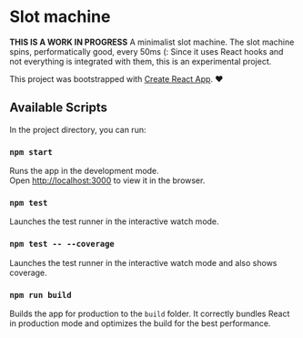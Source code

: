 # Slot machine

**THIS IS A WORK IN PROGRESS**
A minimalist slot machine.
The slot machine spins, performatically good, every 50ms (:
Since it uses React hooks and not everything is integrated with them, this is an experimental project.

This project was bootstrapped with [Create React App](https://github.com/facebook/create-react-app). ♥

## Available Scripts

In the project directory, you can run:

### `npm start`

Runs the app in the development mode.<br>
Open [http://localhost:3000](http://localhost:3000) to view it in the browser.

### `npm test`

Launches the test runner in the interactive watch mode.<br>

### `npm test -- --coverage`

Launches the test runner in the interactive watch mode and also shows coverage.<br>

### `npm run build`

Builds the app for production to the `build` folder.
It correctly bundles React in production mode and optimizes the build for the best performance.
